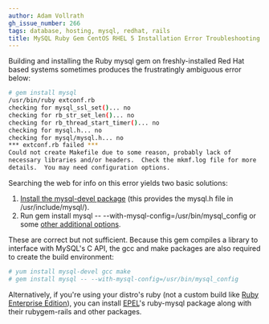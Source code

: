```yaml
---
author: Adam Vollrath
gh_issue_number: 266
tags: database, hosting, mysql, redhat, rails
title: MySQL Ruby Gem CentOS RHEL 5 Installation Error Troubleshooting
---
```




Building and installing the Ruby mysql gem on freshly-installed Red Hat based systems sometimes produces the frustratingly ambiguous error below:

```bash
# gem install mysql
/usr/bin/ruby extconf.rb
checking for mysql_ssl_set()... no
checking for rb_str_set_len()... no
checking for rb_thread_start_timer()... no
checking for mysql.h... no
checking for mysql/mysql.h... no
*** extconf.rb failed ***
Could not create Makefile due to some reason, probably lack of
necessary libraries and/or headers.  Check the mkmf.log file for more
details.  You may need configuration options.
```

Searching the web for info on this error yields two basic solutions:

1. [Install the mysql-devel package](http://serverfault.com/questions/54532/installing-mysql-ruby-gem-on-64-bit-centos/60296#60296) (this provides the mysql.h file in /usr/include/mysql/).
1. Run gem install mysql -- --with-mysql-config=/usr/bin/mysql_config or some [other additional options](http://www.wzzrd.com/2008/02/building-mysql-gem-centos5-hell-usually.html).

These are correct but not sufficient. Because this gem compiles a library to interface with MySQL's C API, the gcc and make packages are also required to create the build environment:

```bash
# yum install mysql-devel gcc make
# gem install mysql -- --with-mysql-config=/usr/bin/mysql_config
```

Alternatively, if you're using your distro's ruby (not a custom build like [Ruby Enterprise Edition](http://blog.endpoint.com/2009/06/ruby-enterprise-edition-rpm-packages.html)), you can install [EPEL](http://fedoraproject.org/wiki/EPEL)'s ruby-mysql package along with their rubygem-rails and other packages.


